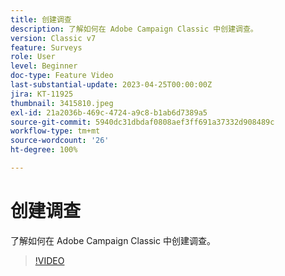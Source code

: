 ```yaml
---
title: 创建调查
description: 了解如何在 Adobe Campaign Classic 中创建调查。
version: Classic v7
feature: Surveys
role: User
level: Beginner
doc-type: Feature Video
last-substantial-update: 2023-04-25T00:00:00Z
jira: KT-11925
thumbnail: 3415810.jpeg
exl-id: 21a2036b-469c-4724-a9c8-b1ab6d7389a5
source-git-commit: 5940dc31dbdaf0808aef3ff691a37332d908489c
workflow-type: tm+mt
source-wordcount: '26'
ht-degree: 100%

---
```


# 创建调查

了解如何在 Adobe Campaign Classic 中创建调查。

>[!VIDEO](https://video.tv.adobe.com/v/3415810/?learn=on)
